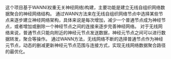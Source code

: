这个项目基于WANN(权重无关神经网络)构建，主要功能是建立无线自组织网络数据聚合的神经网络结构。
通过WANN方法来在无线自组织网络节点中选择某些节点来逐步建立神经网络架构，具体来说是每次增加，减少一个普通节点成为神经节点，或者增加或删除一个神经节点之间的连接来逐步完善神经网络。
对于无线网络来说，普通节点只能向附近的神经元节点发送数据，神经元节点之间可以进行数据转发，聚合等操作。
通过WANN方法，无线网络不断的选择普通节点作为神经元节点，动态的删减更新神经元节点范围与连接方式，实现无线网络数据聚合路径的最优化。